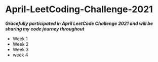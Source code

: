# April-LeetCoding-Challenge-2021

***Gracefully participated in April LeetCode Challenge 2021 and will be sharing my code journey throughout***

* Week 1
* Week 2
* Week 3
* week 4


